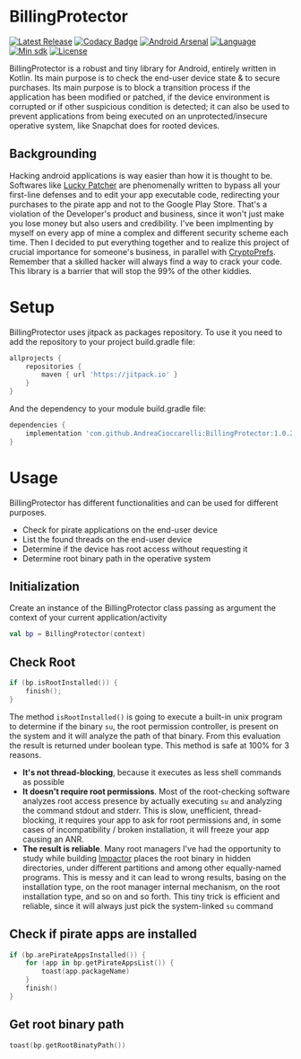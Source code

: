 # BillingProtector
[![Latest Release](https://jitpack.io/v/AndreaCioccarelli/BillingProtector.svg)](https://jitpack.io/#AndreaCioccarelli/BillingProtector)
[![Codacy Badge](https://api.codacy.com/project/badge/Grade/a5bcdb5592d042f1825457fb9fafb778)](https://www.codacy.com/app/cioccarelliandrea01/BillingProtector)
[![Android Arsenal](https://img.shields.io/badge/Android%20Arsenal-BillingProtector-green.svg?style=flat)](https://android-arsenal.com/details/1/7289)
[![Language](https://img.shields.io/badge/language-kotlin-orange.svg)](https://github.com/AndreaCioccarelli/LogKit/blob/master/library/build.gradle)
[![Min sdk](https://img.shields.io/badge/minsdk-14-yellow.svg)](https://github.com/AndreaCioccarelli/LogKit/blob/master/library/build.gradle)
[![License](https://img.shields.io/hexpm/l/plug.svg)](https://github.com/AndreaCioccarelli/BillingProtector/blob/master/LICENSE)

BillingProtector is a robust and tiny library for Android, entirely written in Kotlin. Its main purpose is to check the end-user device state & to secure purchases. 
Its main purpose is to block a transition process if the application has been modified or patched, if the device environment is corrupted or if other suspicious condition is detected; it can also be used to prevent applications from being executed on an unprotected/insecure operative system, like Snapchat does for rooted devices.

## Backgrounding
Hacking android applications is way easier than how it is thought to be. Softwares like [Lucky Patcher](https://www.luckypatchers.com) are phenomenally written to bypass all your first-line defenses and to edit your app executable code, redirecting your purchases to the pirate app and not to the Google Play Store.
That's a violation of the Developer's product and business, since it won't just make you lose money but also users and credibility.
I've been implmenting by myself on every app of mine a complex and different security scheme each time. Then I decided to put everything together and to realize this project of crucial importance for someone's business, in parallel with [CryptoPrefs](https://github.com/AndreaCioccarelli/CryptoPrefs).
Remember that a skilled hacker will always find a way to crack your code. This library is a barrier that will stop the 99% of the other kiddies.

# Setup
BillingProtector uses jitpack as packages repository.
To use it you need to add the repository to your project build.gradle file:
```gradle
allprojects {
    repositories {
        maven { url 'https://jitpack.io' }
    }
}
```
And the dependency to your module build.gradle file:
```gradle
dependencies {
    implementation 'com.github.AndreaCioccarelli:BillingProtector:1.0.2'
}
```

# Usage
BillingProtector has different functionalities and can be used for different purposes.
- Check for pirate applications on the end-user device
- List the found threads on the end-user device
- Determine if the device has root access without requesting it
- Determine root binary path in the operative system

## Initialization
Create an instance of the BillingProtector class passing as argument the context of your current application/activity
```kotlin
val bp = BillingProtector(context)
```

## Check Root
```kotlin
if (bp.isRootInstalled()) {
    finish();
}
```

The method `isRootInstalled()` is going to execute a built-in unix program to determine if the binary `su`, the root permission controller, is present on the system and it will analyze the path of that binary. From this evaluation the result is returned under boolean type.
This method is safe at 100% for 3 reasons. 
- **It's not thread-blocking**, because it executes as less shell commands as possible 
- **It doesn't require root permissions**. Most of the root-checking software analyzes root access presence by actually executing `su` and analyzing the command stdout and stderr. This is slow, unefficient, thread-blocking, it requires your app to ask for root permissions and, in some cases of incompatibility / broken installation, it will freeze your app causing an ANR.
- **The result is reliable**. Many root managers I've had the opportunity to study while building [Impactor](https://play.google.com/store/apps/details?id=com.andreacioccarelli.impactor) places the root binary in hidden directories, under different partitions and among other equally-named programs. This is messy and it can lead to wrong results, basing on the installation type, on the root manager internal mechanism, on the root installation type, and so on and so forth. This tiny trick is efficient and reliable, since it will always just pick the system-linked `su` command


## Check if pirate apps are installed
```kotlin
if (bp.arePirateAppsInstalled()) {
    for (app in bp.getPirateAppsList()) {
        toast(app.packageName)
    }
    finish()
}
```

## Get root binary path
```kotlin
toast(bp.getRootBinatyPath())
```
